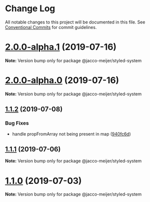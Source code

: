 # Change Log

All notable changes to this project will be documented in this file.
See [Conventional Commits](https://conventionalcommits.org) for commit guidelines.

# [2.0.0-alpha.1](https://github.com/jaccomeijer/wheelroom/compare/@jacco-meijer/styled-system@2.0.0-alpha.0...@jacco-meijer/styled-system@2.0.0-alpha.1) (2019-07-16)

**Note:** Version bump only for package @jacco-meijer/styled-system





# [2.0.0-alpha.0](https://github.com/jaccomeijer/wheelroom/compare/@jacco-meijer/styled-system@1.1.2...@jacco-meijer/styled-system@2.0.0-alpha.0) (2019-07-16)

**Note:** Version bump only for package @jacco-meijer/styled-system





## [1.1.2](https://github.com/jaccomeijer/wheelroom/compare/@jacco-meijer/styled-system@1.1.1...@jacco-meijer/styled-system@1.1.2) (2019-07-08)


### Bug Fixes

* handle propFromArray not being present in map ([940fc6d](https://github.com/jaccomeijer/wheelroom/commit/940fc6d))





## [1.1.1](https://github.com/jaccomeijer/wheelroom/compare/@jacco-meijer/styled-system@1.1.0...@jacco-meijer/styled-system@1.1.1) (2019-07-06)

**Note:** Version bump only for package @jacco-meijer/styled-system





# [1.1.0](https://github.com/jaccomeijer/wheelroom/compare/@jacco-meijer/styled-system@1.0.8...@jacco-meijer/styled-system@1.1.0) (2019-07-03)

**Note:** Version bump only for package @jacco-meijer/styled-system
